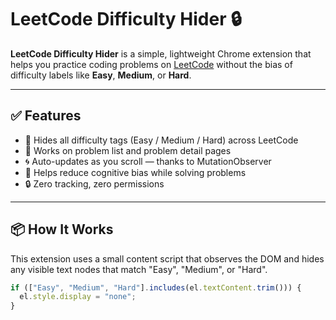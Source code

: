 # LeetCode Difficulty Hider 🔒

**LeetCode Difficulty Hider** is a simple, lightweight Chrome extension that helps you practice coding problems on [LeetCode](https://leetcode.com) without the bias of difficulty labels like **Easy**, **Medium**, or **Hard**.

---

## ✅ Features

- 🚫 Hides all difficulty tags (Easy / Medium / Hard) across LeetCode
- 📄 Works on problem list and problem detail pages
- 🌀 Auto-updates as you scroll — thanks to MutationObserver
- 🧠 Helps reduce cognitive bias while solving problems
- 🔒 Zero tracking, zero permissions

---

## 📦 How It Works

This extension uses a small content script that observes the DOM and hides any visible text nodes that match "Easy", "Medium", or "Hard".

```js
if (["Easy", "Medium", "Hard"].includes(el.textContent.trim())) {
  el.style.display = "none";
}
